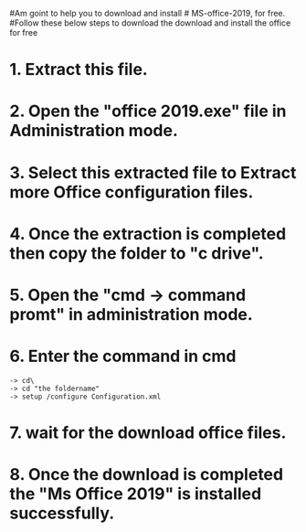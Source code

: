 #Am goint to help you to download and install # MS-office-2019, for free.
#Follow these below steps to download the download and install the office for free
# 1. Extract this file.
# 2. Open the "office 2019.exe" file in Administration mode.
# 3. Select this extracted file to Extract more Office configuration files.
# 4. Once the extraction is completed then copy the folder to "c drive".
# 5. Open the "cmd -> command promt" in administration mode.
# 6. Enter the command in cmd
    -> cd\
    -> cd "the foldername"
    -> setup /configure Configuration.xml
# 7. wait for the download office files.
# 8. Once the download is completed the "Ms Office 2019" is installed successfully.

